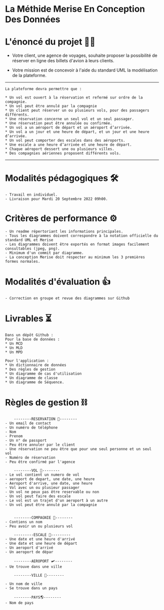 # La Méthide Merise En Conception Des Données

# L'énoncé du projet 👮‍♀️

- Votre client, une agence de voyages, souhaite proposer la possibilité de réserver en ligne des billets d'avion à leurs clients.

- Votre mission est de concevoir à l'aide du standard UML la modélisation de la plateforme.

---

    La plateforme devra permettre que :

    * Un vol est ouvert à la réservation et refermé sur ordre de la compagnie.
    * Un vol peut être annulé par la compagnie
    * Un client peut réserver un ou plusieurs vols, pour des passagers différents.
    * Une réservation concerne un seul vol et un seul passager.
    * Une réservation peut être annulée ou confirmée.
    * Un vol a un aéroport de départ et un aéroport d’arrivée.
    * Un vol a un jour et une heure de départ, et un jour et une heure d’arrivée.
    * Un vol peut comporter des escales dans des aéroports.
    * Une escale a une heure d’arrivée et une heure de départ.
    * Chaque aéroport dessert une ou plusieurs villes.
    * Des compagnies aériennes proposent différents vols.

---

# Modalités pédagogiques 🛠

    - Travail en individuel.
    - Livraison pour Mardi 20 Septembre 2022 09h00.

# Critères de performance ⚙️

    - Un readme répertoriant les informations principales.
    - Tous les diagrammes doivent correspondre à la notation officielle du standard UML et Merise
    - Les diagrammes doivent être exportés en format images facilement consultables (jpeg, png).
    - Minimum d'un commit par diagramme.
    - La conception Merise doit respecter au minimum les 3 premières formes normales.

# Modalités d'évaluation 👍

    - Correction en groupe et revue des diagrammes sur Github

# Livrables ⏳

    Dans un dépôt Github :
    Pour la base de données :
    * Un MCD
    * Un MLD
    * Un MPD

    Pour l'application :
    * Un dictionnaire de données
    * Des règles de gestion
    * Un diagramme de cas d'utilisation
    * Un diagramme de classe
    * Un diagramme de Séquence.

# Règles de gestion ⛓  

        --------RESERVATION 🧾--------  
    - Un email de contact
    - Un numéro de téléphone
    - Nom
    - Prenom
    - Un n° de passport
    - Peu être annuler par le client
    - Une réservation ne peu être que pour une seul personne et un seul vol
    - Numéro de réservation
    - Peu être confirmé par l'agence

        --------VOL 🛫--------
    - Le vol contient un numero de vol  
    - aeroport de depart, une date, une heure
    - Aeroport d'arrive, une date, une heure  
    - Vol avec un ou plusieur passager  
    - Un vol ne peux pas être reservable ou non  
    - Un vol peut faire des escale
    - Le vol est un trajet d'un aeroport à un autre
    - Un vol peut être annulé par la compagnie
     

        --------COMPAGNIE 🏪--------
    - Contiens un nom
    - Peu avoir un ou plusieurs vol

        ---------ESCALE 🔗---------
    - Une date et une heure d'arrivé  
    - Une date et une heure de départ  
    - Un aeroport d'arrivé  
    - Un aeroport de dépar 

        --------AEROPORT 🛩--------
    - Ue trouve dans une ville  

        --------VILLE 🌇--------

    - Un nom de ville
    - Se trouve dans un pays

        --------PAYS🌎--------
    - Nom de pays
